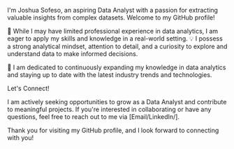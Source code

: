 I'm Joshua Sofeso, an aspiring Data Analyst with a passion for extracting valuable insights from complex datasets. Welcome to my GitHub profile!

💼 While I may have limited professional experience in data analytics, I am eager to apply my skills and knowledge in a real-world setting.
💡 I possess a strong analytical mindset, attention to detail, and a curiosity to explore and understand data to make informed decisions.

🌱 I am dedicated to continuously expanding my knowledge in data analytics and staying up to date with the latest industry trends and technologies.

Let's Connect!

I am actively seeking opportunities to grow as a Data Analyst and contribute to meaningful projects. If you're interested in collaborating or have any questions, feel free to reach out to me via [Email/LinkedIn/].

Thank you for visiting my GitHub profile, and I look forward to connecting with you!
